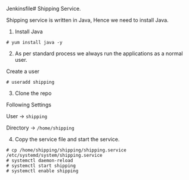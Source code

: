 Jenkinsfile# Shipping Service.

Shipping service is written in Java, Hence we need to install Java.

1. Install Java 

```
# yum install java -y 
```

2. As per standard process we always run the applications as a normal user.

Create a user 

```
# useradd shipping
```

3. Clone the repo 

Following Settings

User -> `shipping`

Directory -> `/home/shipping`


4. Copy the service file and start the service.

```
# cp /home/shipping/shipping/shipping.service /etc/systemd/system/shipping.service
# systemctl daemon-reload
# systemctl start shipping 
# systemctl enable shipping
```

